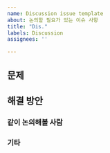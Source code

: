 ```yaml
---
name: Discussion issue template
about: 논의할 필요가 있는 이슈 사항
title: "Dis."
labels: Discussion
assignees: ''

---
```


## 문제

## 해결 방안

### 같이 논의해볼 사람

### 기타
